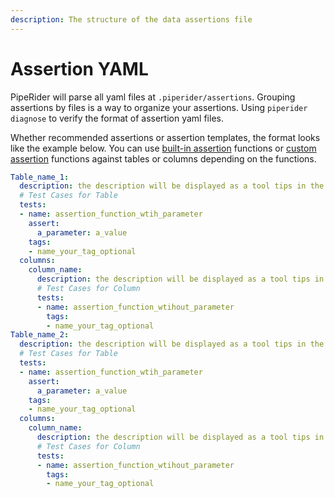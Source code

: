 ```yaml
---
description: The structure of the data assertions file
---
```


# Assertion YAML

PipeRider will parse all yaml files at `.piperider/assertions`. Grouping assertions by files is a way to organize your assertions. Using `piperider diagnose` to verify the format of assertion yaml files.

Whether recommended assertions or assertion templates, the format looks like the example below. You can use [built-in assertion](assertion-configuration.md) functions or [custom assertion](custom-assertions.md) functions against tables or columns depending on the functions.

```yaml
Table_name_1:
  description: the description will be displayed as a tool tips in the report
  # Test Cases for Table
  tests:
  - name: assertion_function_wtih_parameter
    assert:
      a_parameter: a_value
    tags:
    - name_your_tag_optional
  columns:
    column_name:
      description: the description will be displayed as a tool tips in the report
      # Test Cases for Column
      tests:
      - name: assertion_function_wtihout_parameter
        tags:
        - name_your_tag_optional
Table_name_2:
  description: the description will be displayed as a tool tips in the report
  # Test Cases for Table
  tests:
  - name: assertion_function_wtih_parameter
    assert:
      a_parameter: a_value
    tags:
    - name_your_tag_optional
  columns:
    column_name:
      description: the description will be displayed as a tool tips in the report
      # Test Cases for Column
      tests:
      - name: assertion_function_wtihout_parameter
        tags:
        - name_your_tag_optional
```

